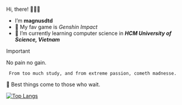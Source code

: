 Hi, there! 🙋🏻‍♂️
- I’m **magnusdtd**
- 👀 My fav game is _Genshin Impact_
- 🌱 I’m currently learning computer science in ***HCM University of Science, Vietnam***

> [!IMPORTANT]
> No pain no gain.

``` From too much study, and from extreme passion, cometh madnesse.```

:zany_face: Best things come to those who wait.

[![Top Langs](https://github-readme-stats.vercel.app/api/top-langs/?username=magnusdtd&layout=donut-vertical)](https://github.com/anuraghazra/github-readme-stats)
<!---
magnusdtd/magnusdtd is a ✨ special ✨ repository because its `README.md` (this file) appears on your GitHub profile.
You can click the Preview link to take a look at your changes.
--->
